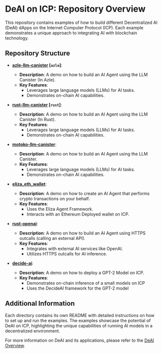 # DeAI on ICP: Repository Overview

This repository contains examples of how to build different Decentralized AI (DeAI) dApps on the Internet Computer Protocol (ICP). Each example demonstrates a unique approach to integrating AI with blockchain technology.

## Repository Structure

- **[azle-llm-canister](azle-llm) [``azle``]**: 
  - **Description**: A demo on how to build an AI Agent using the LLM Canister (In Azle).
  - **Key Features**: 
    - Leverages large language models (LLMs) for AI tasks.
    - Demonstrates on-chain AI capabilities.

- **[rust-llm-canister](llm_canister) [``rust``]**: 
  - **Description**: A demo on how to build an AI Agent using the LLM Canister (In Rust).
  - **Key Features**: 
    - Leverages large language models (LLMs) for AI tasks.
    - Demonstrates on-chain AI capabilities.

- **[motoko-llm-canister](motoko-llm-canister)**: 
  - **Description**: A demo on how to build an AI Agent using the LLM Canister.
  - **Key Features**: 
    - Leverages large language models (LLMs) for AI tasks.
    - Demonstrates on-chain AI capabilities.

- **[eliza_eth_wallet](eliza-eth-wallet)**: 
  - **Description**: A demo on how to create an AI Agent that performs crypto transactions on your behalf.
  - **Key Features**: 
    - Uses the Eliza Agent Framework.
    - Interacts with an Ethereum Deployed wallet on ICP.

- **[rust-openai](rust-openai)**: 
  - **Description**: A demo on how to build an AI Agent using HTTPS outcalls (calling an external API).
  - **Key Features**: 
    - Integrates with external AI services like OpenAI.
    - Utilizes HTTPS outcalls for AI inference.

- **[decide-ai](decide-ai)**: 
  - **Description**: A demo on how to deploy a GPT-2 Model on ICP.
  - **Key Features**: 
    - Demonstrates on-chain inference of a small models on ICP 
    - Uses the DecideAI framework for the GPT-2 model

## Additional Information

Each directory contains its own README with detailed instructions on how to set up and run the examples. The examples showcase the potential of DeAI on ICP, highlighting the unique capabilities of running AI models in a decentralized environment.

For more information on DeAI and its applications, please refer to the [DeAI Overview](README-v1.md).
